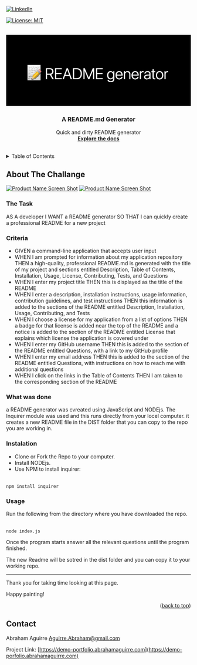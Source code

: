 <div id="top"><div>
<!--
*** This is the Readme for the readme generator 
-->

<!-- Project Shields -->

[![LinkedIn][linkedin-shield]][linkedin-url]

[![License: MIT](https://img.shields.io/badge/License-MIT-yellow.svg)](https://opensource.org/licenses/MIT)

<!-- Project Logo -->
<br />
<div align="center">
    <a href="https://github.com/aaguirre7/the_readme_I_completed">
        <img src="./assets/images/logo_readme.png" alt="logo">
    <a/>
    <h3 align="center">
        A README.md Generator
    </h3>
    <p align="center">
        Quick and dirty README generator
        <br />
        <a href="https://github.com/aaguirre7/the_readme_I_completed">
            <strong>Explore the docs</strong>
        </a>
        <br />
        <br />
</div>

<!-- TABLE OF CONTENTS -->
<details>
  <summary>Table of Contents</summary>
  <ol>
    <li>
      <a href="#about-the-project">About The Project</a>
    </li>
    <li>
        <a href="#what-was-done"> What was done</a>
    </li>
    <li>
        <a href="#instalation"> instalation</a>
    </li>
    <li>
        <a href="#usage"> usage</a>
    </li>
    <li>
        <a href="#contact">Contact</a>
    </li>

  </ol>
</details>

<!-- ABOUT THE PROJECT -->
## About The Challange

[![Product Name Screen Shot][product-screenshot]](./assets/images/screenshot_1.png)
[![Product Name Screen Shot][product-screenshot]](./assets/images/screenshot_2.png)
### The Task

AS A developer
I WANT a README generator
SO THAT I can quickly create a professional README for a new project

### Criteria

- GIVEN a command-line application that accepts user input
- WHEN I am prompted for information about my application repository
THEN a high-quality, professional README.md is generated with the title of my project and sections entitled Description, Table of Contents, Installation, Usage, License, Contributing, Tests, and Questions
- WHEN I enter my project title
THEN this is displayed as the title of the README
- WHEN I enter a description, installation instructions, usage information, contribution guidelines, and test instructions
THEN this information is added to the sections of the README entitled Description, Installation, Usage, Contributing, and Tests
- WHEN I choose a license for my application from a list of options
THEN a badge for that license is added near the top of the README and a notice is added to the section of the README entitled License that explains which license the application is covered under
- WHEN I enter my GitHub username
THEN this is added to the section of the README entitled Questions, with a link to my GitHub profile
- WHEN I enter my email address
THEN this is added to the section of the README entitled Questions, with instructions on how to reach me with additional questions
- WHEN I click on the links in the Table of Contents
THEN I am taken to the corresponding section of the README

### What was done

a README generator was cvreated using JavaScript and NODEjs.
The Inquirer module was used and this runs directly from your locel computer. it creates a new README file in the DIST folder that you can copy to the repo you are working in.

### Instalation

- Clone or Fork the Repo to your computer.
- Install NODEjs.
- Use NPM to install inquirer:

```

npm install inquirer 

```

### Usage

Run the following from the directory where you have downloaded the repo.

```

node index.js

```

Once the program starts answer all the relevant questions until the program finished.

The new Readme will be sotred in the dist folder and you can copy it to your working repo.

-------------------------
Thank you for taking time looking at this page.

Happy painting!

<p align="right">(<a href="#top">back to top</a>)</p>

<!-- CONTACT -->
## Contact

Abraham Aguirre Aguirre.Abraham@gmail.com

Project Link: [https://demo-portfolio.abrahamaguirre.com](https://demo-porfolio.abrahamaguirre.com)

<!-- MARKDOWN LINKS & IMAGES -->
[linkedin-shield]: https://img.shields.io/badge/-LinkedIn-black.svg?style=for-the-badge&logo=linkedin&colorB=555
[linkedin-url]: https://www.linkedin.com/in/abraham-aguirre-1b237293/
[product-screenshot]: ./assets/images/screenshot.png
